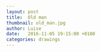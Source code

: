 ```yaml
---
layout: post
title:  Old man
thumbnail: old_man.jpg
author: Luise
date:   2016-11-05 19:15:00 +0100
categories: drawings
---
```

